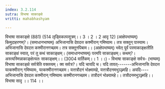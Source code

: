 ```yaml
---
index: 3.2.114
sutra: विभाषा साकाङ्क्षे
vritti: mahabhashyam

---
```

 विभाषा साकाङ्क्षे (881) (514 लृड्विकल्पसूत्रम्।। 3 । 2 । 2 आदृ 12) (आक्षेपभाष्यम्) किमुदाहरणम्?। (समाधानभाष्यम्) अभिजानासि देवदत्त कश्मीरान् गमिष्यामः। तत्र सक्तून् पास्यामः। अभिजानासि देवदत्त कश्मीरानगच्छाम। तत्र सक्तूनपिबाम।। (आक्षेपभाष्यम्) भवेत् पूर्वं परमाकाङ्क्षतीति साकाङ्क्षं स्यात्, परं तु कथं साकाङ्क्षम्। (समाधानभाष्यम्) परमपि साकाङ्क्षम्। कथम्?। अस्त्यस्मिन्नाकाङ्क्षेत्यतः साकाङ्क्षम्।। (3004 वार्तिकम्।। 1 ।।) - विभाषा साकाङ्क्षे सर्वत्र- (भाष्यम्) विभाषा साकाङ्क्षे सर्वत्रेति वक्तव्यम्। क्व सर्वत्र?। यदि चायदि च। यदि तावत्-------अभिजानासि देवदत्त यत्कश्मीरान् गमिष्यामः, यत्कश्मीरानगच्छाम। यत्तत्रौदनं भोक्ष्मामहे, यत्तत्रौदनमभुञ्ञ्ज्महि। अयदि----अभिजानासि देवदत्त कश्मीरान् गमिष्यामः कश्मीरानगच्छाम। तत्रौदनं भोक्ष्यामहे।। तत्रौदनमभुञ्ञ्ज्महि।। विभाषा सादृ ।। 114 ।। 